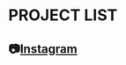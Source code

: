 # PROJECT LIST

## 📷[Instagram](https://github.com/yeeeerim/Android_kotlin_project/tree/main/Instagram)
